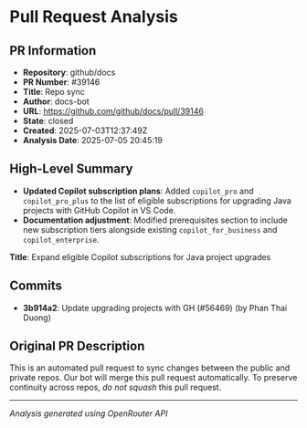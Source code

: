 # Pull Request Analysis

## PR Information
- **Repository**: github/docs
- **PR Number**: #39146
- **Title**: Repo sync
- **Author**: docs-bot
- **URL**: https://github.com/github/docs/pull/39146
- **State**: closed
- **Created**: 2025-07-03T12:37:49Z
- **Analysis Date**: 2025-07-05 20:45:19

## High-Level Summary

- **Updated Copilot subscription plans**: Added `copilot_pro` and `copilot_pro_plus` to the list of eligible subscriptions for upgrading Java projects with GitHub Copilot in VS Code.
- **Documentation adjustment**: Modified prerequisites section to include new subscription tiers alongside existing `copilot_for_business` and `copilot_enterprise`.

**Title**: Expand eligible Copilot subscriptions for Java project upgrades

## Commits

- **3b914a2**: Update upgrading projects with GH (#56469) (by Phan Thai Duong)


## Original PR Description


This is an automated pull request to sync changes between the public and private repos.
Our bot will merge this pull request automatically.
To preserve continuity across repos, _do not squash_ this pull request.


---
*Analysis generated using OpenRouter API*
